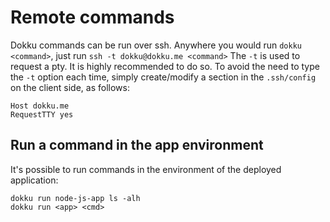 # Remote commands

Dokku commands can be run over ssh. Anywhere you would run `dokku <command>`, just run `ssh -t dokku@dokku.me <command>`
The `-t` is used to request a pty. It is highly recommended to do so.
To avoid the need to type the `-t` option each time, simply create/modify a section in the `.ssh/config` on the client side, as follows:

```
Host dokku.me
RequestTTY yes
```

## Run a command in the app environment

It's possible to run commands in the environment of the deployed application:

```shell
dokku run node-js-app ls -alh
dokku run <app> <cmd>
```
